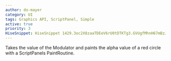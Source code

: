 ```yaml
---
author: do-mayer
category: UI
tags: Graphics API, ScriptPanel, Simple
active: true
priority: 3
HiseSnippet: HiseSnippet 1429.3oc2X8zaaTDEeV6rU0tDTKTg3.GVUgfMhnH67mBzJTbhSRkEwMVwtsHUgplrdr2QY2YVlc1zZU0u.HthPhq74AINvGfJNwEj5cNTdyNq8NaiaRpIPKrJwwy6Oy7al2u2ada5H3dj3Xt.YUo2nHBx5sr6NhI8a5ioLTqsPVWx1iGvERRrDs4nHbbLoOxxp7sTFXUYNT5yyVeSb.l4QxEgP2kS8H6RCoxbocZ7kzffcv8I8ngFVuZiVdbVSXoR.vT1tFJB6cHdH41XkYkrQVWX69TIWzUhAvfrlaSd+Qc84Ojos+tzX5AAD0f5ntvDoEuCOnuBwJonl9zf9cFuoiQHK6N4GAk0GAW0tMsOch77ihKmpvI2CyyCqREgW4BvqtI7pY.uo.oRFPZtwQkdBLKNhGSDYPwIWhScmBPYhlMB4ILiC+Opwq.JqehnDcbPdE6tdBZjLWil+zhIIhAXfaXBRssnRebI6lbvBlboP7gjcDvfId3tVsEcVq1B2b9pyWE3GwRmivBmc2Yu179IAXXmT24KbRorKMjHmH08ZfMN4FcsWbJ5fYj.kuiWbv6l7vHNCF3dMs5LuzCVJlH6.TA497DIkQbGjv7jTNyc3BOtpC7LTYhlB6p+S7ROjJ82HHxG6V6Qd3kWYkkWrH7SW3Dg.V1cIGQBbWXgEtY1zM.RU1NHfFESbu+ZKtxhqVC94qA8OA90.WpbIQSbPvAPRSNvxvkzmFujfDo.uq144y8VhEZ+cWENnG6qCmcatjrGLIUeb0JUeRUmWT0fASUm5.UvCBfIbZp0K0I3nKKI7.hXQHLEjPlXHPyJRcsOaTWOc70vPNqEiJ2KhvdYUEPYjB3a2o0VXIFxJsxjA1EQDRpBBVaQNBJwoo+Ur2hDenjGkZaFSBYUUlpc9wIGpScDERAtnsNBfdjYMyQFCZ7PZeoet.ZCeBcnuzTxACGWyrxEVd4e86SkJIgZoKqDeia7COunXkzu869wToRxij4Ru2894+TWm9Xo2P0uwjVyRhp6AxT.gwBo3pzXVLUNx7dhyu5jVFXzViwOH6TVQxtKVPwr7RBo30Iy.GkENYlXTm3zweVcKqeyNm6FoRtDjd7NA3Qtw3vn.x9v1aQG82i6PDaFv8N73z9H8dHUq6AICFPDuzDty8bwWwLtY+xh+d4SmUx3Ur6Pkd9SmMVZJQS0ksmSrQzw6iXd6sgvomLGfyYuyW8OSSClK+aqW9KY2EtkJ8pwzE+8RG6bO7QDmaQXDwwI7E6o6WNq8zEcl6oaOOIr7S5Owbh6RBo8fZlwlBuSLzP.4a1WEMMk2jiESU0yVeGXSNUe5hkIhTZwK1VDPCJeR8VVeF6sbt235s7+Bk0Ma+sxXL1kppitMCZPBJWjhw2ApOL.mDHGKsHWtMmwi74LpmYfdehTPGNjHLw9T2PaHkPuT4RtZi8IADrIo8CarKP1vB3bhLimE0O6WwcRwq22VCW80ZuVhalTqKqgpsMzoaFepX63mHtd5OE8GqqRgSHLOCv9z0UkXZwLimppYC3hvrqLlrs1kLDVHSI8HPKYP0vBzgtgbNzcLaXwBWHztbdz1LLry6aNIc7AB.bYKzxct3eec0z1i2FGCu1RS0M4lSUqgLtfnu.uPMrjXIOb7FH8Ub6JIQoWOZce6qu5RvyfOQ84m2D9Xk8NeFiN+nmkNizy2MM7OINqHBulXlmNJmP7dCEkmXSNk++cSN527dXaLTDGdqI6amD1E5svi.qNCdWJ0aEZURkaoGWSMV2bAqe5fmCOYJqqFakor9Xk+qrFgXOA+Ad5tuUIRWLUBruYo+2tpX2VM1oNJsibyXYHzkvC77JNUGywkmUGWYVcb0Y0w0lUGu9r53mNqN9Ymtipl31HApqqSMQn1c1VWQ2Zx0IVkQ+EfGt1G.
---
```


Takes the value of the Modulator and paints the alpha value of a red circle with a ScriptPanels PaintRoutine.
